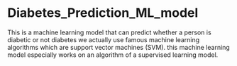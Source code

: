 # Diabetes_Prediction_ML_model
This is a machine learning model that can predict whether a person is diabetic or not diabetes we actually use famous machine learning algorithms which are support vector machines (SVM). this machine learning model especially works on an algorithm of a supervised learning model. 
